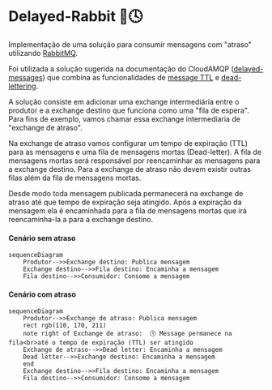 # Delayed-Rabbit 🐰🕓

Implementação de uma solução para consumir mensagens com "atraso" utilizando [RabbitMQ](https://www.rabbitmq.com/).

Foi utilizada a solução sugerida na documentação do CloudAMQP ([delayed-messages](https://www.cloudamqp.com/docs/delayed-messages.html)) que combina as funcionalidades de [message TTL](https://www.rabbitmq.com/ttl.html) e [dead-lettering](https://www.rabbitmq.com/dlx.html).

A solução consiste em adicionar uma exchange intermediária entre o produtor e a exchange destino que funciona como uma "fila de espera". Para fins de exemplo, vamos chamar essa exchange intermediaria de "exchange de atraso".

Na exchange de atraso vamos configurar um tempo de expiração (TTL) para as mensagens e uma fila de mensagens mortas (Dead-letter). A fila de mensagens mortas será responsável por reencaminhar as mensagens para a exchange destino. Para a exchange de atraso não devem existir outras filas além da fila de mensagens mortas.

Desde modo toda mensagem publicada permanecerá na exchange de atraso até que tempo de expiração seja atingido. Após a expiração da mensagem ela é encaminhada para a fila de mensagens mortas que irá reencaminha-la a para a exchange destino.

#### Cenário sem atraso

```mermaid
sequenceDiagram
    Produtor-->>Exchange destino: Publica mensagem
    Exchange destino-->>Fila destino: Encaminha a mensagem
    Fila destino-->>Consumidor: Consome a mensagem
```

#### Cenário com atraso

```mermaid
sequenceDiagram
    Produtor-->>Exchange de atraso: Publica mensagem
    rect rgb(110, 170, 211)
    note right of Exchange de atraso:  🕔 Message permanece na fila<br>até o tempo de expiração (TTL) ser atingido
    Exchange de atraso-->>Dead letter: Encaminha a mensagem
    Dead letter-->>Exchange destino: Encaminha a mensagem
    end
    Exchange destino-->>Fila destino: Encaminha a mensagem
    Fila destino-->>Consumidor: Consome a mensagem
```
